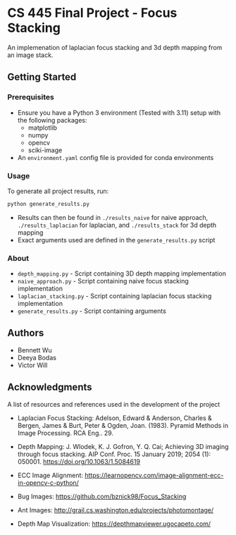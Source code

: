 # CS 445 Final Project - Focus Stacking

An implemenation of laplacian focus stacking and 3d depth mapping from an image stack. 

## Getting Started

### Prerequisites

* Ensure you have a Python 3 environment (Tested with 3.11) setup with the following packages:
  * matplotlib
  * numpy
  * opencv
  * sciki-image
* An `environment.yaml` config file is provided for conda environments

### Usage

To generate all project results, run:

```bash
python generate_results.py
```

* Results can then be found in `./results_naive` for naive approach, `./results_laplacian` for laplacian, and `./results_stack` for 3d depth mapping
* Exact arguments used are defined in the `generate_results.py` script

### About

* `depth_mapping.py` - Script containing 3D depth mapping implementation
* `naive_approach.py` - Script containing naive focus stacking implementation
* `laplacian_stacking.py` - Script containing laplacian focus stacking implementation
* `generate_results.py` - Script containing arguments 

## Authors

* Bennett Wu
* Deeya Bodas
* Victor Will

## Acknowledgments

A list of resources and references used in the development of the project

* Laplacian Focus Stacking: Adelson, Edward & Anderson, Charles & Bergen, James & Burt, Peter & Ogden, Joan. (1983). Pyramid Methods in Image Processing. RCA Eng.. 29. 

* Depth Mapping: J. Wlodek, K. J. Gofron, Y. Q. Cai; Achieving 3D imaging through focus stacking. AIP Conf. Proc. 15 January 2019; 2054 (1): 050001. https://doi.org/10.1063/1.5084619

* ECC Image Alignment: https://learnopencv.com/image-alignment-ecc-in-opencv-c-python/

* Bug Images: https://github.com/bznick98/Focus_Stacking

* Ant Images: http://grail.cs.washington.edu/projects/photomontage/

* Depth Map Visualization: https://depthmapviewer.ugocapeto.com/
  
